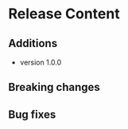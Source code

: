 [comment]: # ( Copyright Contributors to the Open Cluster Management project )
# Release Content
## Additions
- version 1.0.0 
## Breaking changes

## Bug fixes

